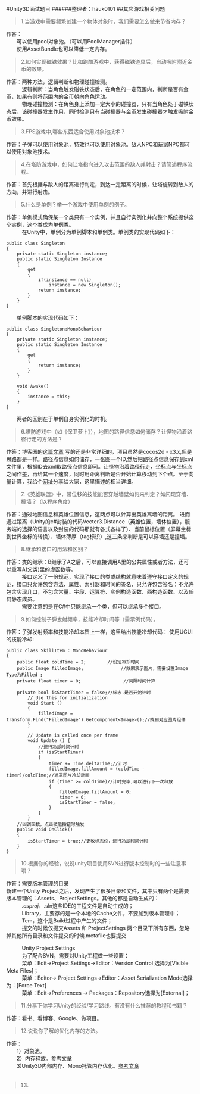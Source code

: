 #Unity3D面试题目 
######整理者：hauk0101
##其它游戏相关问题
>1.当游戏中需要频繁创建一个物体对象时，我们需要怎么做来节省内存？

作答：<br>
　　可以使用pool对象池。（可以用PoolManager插件）<br>
　　使用AssetBundle也可以降低一定内存。

>2.如何实现磁铁效果？比如跑酷游戏中，获得磁铁道具后，自动吸附附近金币的效果。

作答：两种方法，逻辑判断和物理碰撞检测。<br>
　　　逻辑判断：当角色触发磁铁状态后，在角色的一定范围内，判断是否有金币，如果有则将范围内的金币朝向角色运动。<br>
　　　物理碰撞检测：在角色身上添加一定大小的碰撞器，只有当角色处于磁铁状态后，该碰撞器发生作用，同时检测只有当碰撞器与金币发生碰撞器才触发吸附金币效果。

>3.FPS游戏中,哪些东西适合使用对象池技术？

作答：子弹可以使用对象池，特效也可以使用对象池。敌人NPC和玩家NPC都可以使用对象池技术。

>4.在塔防游戏中，如何让塔指向进入攻击范围的敌人并射击？请简述程序流程。

作答：首先根据与敌人的距离进行判定，到达一定距离的时候，让塔旋转到敌人的方向，并进行射击。

>5.什么是单例？举一个游戏中使用单例的例子。

作答：单例模式确保某一个类只有一个实例，并且自行实例化并向整个系统提供这个实例，这个类成为单例类。<br>
　　　在Unity中，单例分为单例脚本和单例类。单例类的实现代码如下：
	 
	public class Singleton
	{
		private static Singleton instance;
		public static Singleton Instance
		{
			get
			{
				if(instance == null)
					instance = new Singleton();
				return instance;
			}
		}
	}

　　单例脚本的实现代码如下：
	
	public class Singleton:MonoBehaviour
	{
		private static Singleton instance;
		public static Singleton Instance
		{
			get
			{
				return instance;
			}
		}
		
		void Awake()
		{
			instance = this;
		}
	}

　　两者的区别在于单例自身实例化的时机。

>6.塔防游戏中（如《保卫萝卜》），地图的路径信息如何储存？让怪物沿着路径行走的方法是？

作答：博客园的[这篇文章](http://www.cnblogs.com/hll2008/p/4235714.html)
写的还是非常详细的，项目虽然是cocos2d - x3.x,但是思路都是一样。路径点信息如何储存，一张图一个ID,然后把路径点信息保存到xml文件里，根据ID去xml取路径点信息即可。让怪物沿着路径行走，坐标点与坐标点之间作差，再给其一个速度，同时用距离判断是否开始计算移动到下个点。至于向量计算，我给个[网址](http://blog.gamerisker.com/archives/347.html)分享给大家，这里描述的相当详细。

>7.《英雄联盟》中，带位移的技能能否穿越墙壁如何来判定？如闪现穿墙、撞墙？（以程序角度）

作答：通过地图信息和英雄位置信息，这两点可以计算出英雄离墙的距离。
进而通过距离（Unity的c#封装的代码Vecter3.Distance（英雄位置，墙体位置），服务端的选择的语言以及封装的代码那就有各式各样了）、当前鼠标位置（屏幕坐标到世界坐标的转换）、墙体薄厚（tag标识）,这三条来判断是可以穿墙还是撞墙。

>8.继承和接口的用法和区别？

作答：类的继承：B继承了A之后，可以直接调用A里的公共属性或者方法，还可以重写A(父类)里的虚函数等。<br>
　　　接口定义了一份规范，实现了接口的类或结构就意味着遵守接口定义的规范，接口只允许包含方法、属性、索引器和时间的签名，只允许包含签名；不允许包含实现几口，不包含常量、字段、运算符、实例构造函数、西构造函数、以及任何静态成员。<br>
　　　需要注意的是在C#中只能继承一个类，但可以继承多个接口。

>9.如何控制子弹发射频率，技能冷却时间等（需示例代码）。

作答：子弹发射频率和技能冷却本质上一样，这里给出技能冷却代码：
使用UGUI的技能冷却:

	public class SkillItem : MonoBehaviour
	{
	    public float coldTime = 2;        //设定冷却时间
	    public Image filledImage;              //效果演示图片，需要设置Image Type为Filled ;
	    private float timer = 0;                //间隔时间计算
	     
	    private bool isStartTimer = false;//标志.是否开始计时
	        // Use this for initialization
	        void Start ()
	        {
	            filledImage = transform.Find("FilledImage").GetComponent<Image>();//找到对应图片组件
	        }
	         
	        // Update is called once per frame
	        void Update () {
	            //进行冷却时间计时
	            if (isStartTimer)
	            {
	                timer += Time.deltaTime;//计时
	                filledImage.fillAmount = (coldTime - timer)/coldTime;//遮罩图片冷却动画
	                if (timer >= coldTime)//计时完毕,可以进行下一次释放
	                {
	                    filledImage.fillAmount = 0;
	                    timer = 0;
	                    isStartTimer = false;
	                }
	            }
	        }
	    //回调函数，点击技能按钮时触发
	    public void OnClick()
	    {
	        isStartTimer = true;//更改标志位，进行冷却时间计时
	    }
	}

>10.根据你的经验，说说unity项目使用SVN进行版本控制时的一些注意事项？

作答：需要版本管理的目录<br>
新建一个Unity Project之后，发现产生了很多目录和文件，其中只有两个是需要版本管理的：Assets、ProjectSettings。其他的都是自动生成的：<br>
　　　*.csproj，*.sln这些IDE的工程文件是自动生成的；<br>
　　　Library，主要存的是一个本地的Cache文件，不要加到版本管理中；<br>
　　　Tem，这个是Build过程中产生的文件；<br>
　　　提交的时候仅提交Assets 和 ProjectSettings 两个目录下所有东西，忽略掉其他所有目录和文件提交的时候.metafile也要提交


　　　Unity Project Settings<br>
　　　为了配合SVN，需要对Unity工程做一些设置：<br>
　　　菜单：Edit->Project Settings->Editor：Version Control 选择为[Visible Meta Files]；<br>
　　　菜单：Editor-> Project Settings->Editor：Asset Serialization Mode选择为：[Force Text]<br>
　　　菜单：Edit->Preferences -> Packages：Repository选择为[External]；

>11.分享下你学习Unity的经验/学习路线。有没有什么推荐的教程和书籍？

作答：看书、看博客、Google、做项目。

>12.说说你了解的优化内存的方法。

作答：<br>
　　1）对象池。<br>
　　2）内存释放。[参考文章](http://blog.csdn.net/wuming0108/article/details/26471635)<br>
　　3)Unity3D内部内存、Mono托管内存优化。[参考文章](http://www.cnblogs.com/murongxiaopifu/p/4284988.html)<br>
　　

>13.
